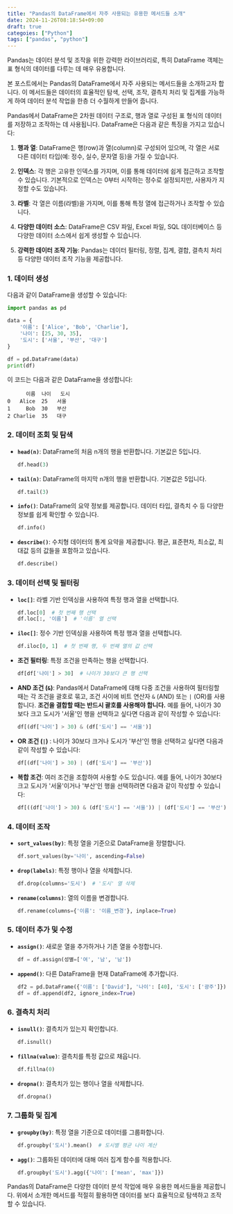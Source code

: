 ```yaml
---
title: "Pandas의 DataFrame에서 자주 사용되는 유용한 메서드들 소개"
date: 2024-11-26T08:18:54+09:00
draft: true
categoies: ["Python"]
tags: ["pandas", "python"]
---
```


Pandas는 데이터 분석 및 조작을 위한 강력한 라이브러리로, 특히 DataFrame 객체는 표 형식의 데이터를 다루는 데 매우 유용합니다. 
<!--more-->
본 포스트에서는 Pandas의 DataFrame에서 자주 사용되는 메서드들을 소개하고자 합니다. 이 메서드들은 데이터의 효율적인 탐색, 선택, 조작, 결측치 처리 및 집계를 가능하게 하여 데이터 분석 작업을 한층 더 수월하게 만들어 줍니다.

Pandas에서 DataFrame은 2차원 데이터 구조로, 행과 열로 구성된 표 형식의 데이터를 저장하고 조작하는 데 사용됩니다. DataFrame은 다음과 같은 특징을 가지고 있습니다:

1. **행과 열**: DataFrame은 행(row)과 열(column)로 구성되어 있으며, 각 열은 서로 다른 데이터 타입(예: 정수, 실수, 문자열 등)을 가질 수 있습니다.

2. **인덱스**: 각 행은 고유한 인덱스를 가지며, 이를 통해 데이터에 쉽게 접근하고 조작할 수 있습니다. 기본적으로 인덱스는 0부터 시작하는 정수로 설정되지만, 사용자가 지정할 수도 있습니다.

3. **라벨**: 각 열은 이름(라벨)을 가지며, 이를 통해 특정 열에 접근하거나 조작할 수 있습니다.

4. **다양한 데이터 소스**: DataFrame은 CSV 파일, Excel 파일, SQL 데이터베이스 등 다양한 데이터 소스에서 쉽게 생성할 수 있습니다.

5. **강력한 데이터 조작 기능**: Pandas는 데이터 필터링, 정렬, 집계, 결합, 결측치 처리 등 다양한 데이터 조작 기능을 제공합니다.


### 1. 데이터 생성
다음과 같이 DataFrame을 생성할 수 있습니다:

```python
import pandas as pd

data = {
    '이름': ['Alice', 'Bob', 'Charlie'],
    '나이': [25, 30, 35],
    '도시': ['서울', '부산', '대구']
}

df = pd.DataFrame(data)
print(df)
```

이 코드는 다음과 같은 DataFrame을 생성합니다:

```
      이름  나이   도시
0   Alice  25   서울
1     Bob  30   부산
2 Charlie  35   대구
```

### 2. 데이터 조회 및 탐색

- **`head(n)`**: DataFrame의 처음 n개의 행을 반환합니다. 기본값은 5입니다.
  ```python
  df.head(3)
  ```

- **`tail(n)`**: DataFrame의 마지막 n개의 행을 반환합니다. 기본값은 5입니다.
  ```python
  df.tail(3)
  ```

- **`info()`**: DataFrame의 요약 정보를 제공합니다. 데이터 타입, 결측치 수 등 다양한 정보를 쉽게 확인할 수 있습니다.
  ```python
  df.info()
  ```

- **`describe()`**: 수치형 데이터의 통계 요약을 제공합니다. 평균, 표준편차, 최소값, 최대값 등의 값들을 포함하고 있습니다.
  ```python
  df.describe()
  ```

### 3. 데이터 선택 및 필터링

- **`loc[]`**: 라벨 기반 인덱싱을 사용하여 특정 행과 열을 선택합니다.
  ```python
  df.loc[0]  # 첫 번째 행 선택
  df.loc[:, '이름']  # '이름' 열 선택
  ```

- **`iloc[]`**: 정수 기반 인덱싱을 사용하여 특정 행과 열을 선택합니다.
  ```python
  df.iloc[0, 1]  # 첫 번째 행, 두 번째 열의 값 선택
  ```

- **조건 필터링**: 특정 조건을 만족하는 행을 선택합니다.
  ```python
  df[df['나이'] > 30]  # 나이가 30보다 큰 행 선택
  ```

- **AND 조건 (`&`)**: Pandas에서 DataFrame에 대해 다중 조건을 사용하여 필터링할 때는 각 조건을 괄호로 묶고, 조건 사이에 비트 연산자 `&` (AND) 또는 `|` (OR)를 사용합니다. **조건을 결합할 때는 반드시 괄호를 사용해야 합니다.**
예를 들어, 나이가 30보다 크고 도시가 '서울'인 행을 선택하고 싶다면 다음과 같이 작성할 수 있습니다:

  ```python
  df[(df['나이'] > 30) & (df['도시'] == '서울')]
  ```

- **OR 조건 (`|`)** :  나이가 30보다 크거나 도시가 '부산'인 행을 선택하고 싶다면 다음과 같이 작성할 수 있습니다:

  ```python
  df[(df['나이'] > 30) | (df['도시'] == '부산')]
  ```

- **복합 조건**: 여러 조건을 조합하여 사용할 수도 있습니다. 예를 들어, 나이가 30보다 크고 도시가 '서울'이거나 '부산'인 행을 선택하려면 다음과 같이 작성할 수 있습니다:

  ```python
  df[((df['나이'] > 30) & (df['도시'] == '서울')) | (df['도시'] == '부산')]
  ```

### 4. 데이터 조작

- **`sort_values(by)`**: 특정 열을 기준으로 DataFrame을 정렬합니다.
  ```python
  df.sort_values(by='나이', ascending=False)
  ```

- **`drop(labels)`**: 특정 행이나 열을 삭제합니다.
  ```python
  df.drop(columns='도시')  # '도시' 열 삭제
  ```

- **`rename(columns)`**: 열의 이름을 변경합니다.
  ```python
  df.rename(columns={'이름': '이름_변경'}, inplace=True)
  ```

### 5. 데이터 추가 및 수정

- **`assign()`**: 새로운 열을 추가하거나 기존 열을 수정합니다.
  ```python
  df = df.assign(성별=['여', '남', '남'])
  ```

- **`append()`**: 다른 DataFrame을 현재 DataFrame에 추가합니다.
  ```python
  df2 = pd.DataFrame({'이름': ['David'], '나이': [40], '도시': ['광주']})
  df = df.append(df2, ignore_index=True)
  ```

### 6. 결측치 처리

- **`isnull()`**: 결측치가 있는지 확인합니다.
  ```python
  df.isnull()
  ```

- **`fillna(value)`**: 결측치를 특정 값으로 채웁니다.
  ```python
  df.fillna(0)
  ```

- **`dropna()`**: 결측치가 있는 행이나 열을 삭제합니다.
  ```python
  df.dropna()
  ```

### 7. 그룹화 및 집계

- **`groupby(by)`**: 특정 열을 기준으로 데이터를 그룹화합니다.
  ```python
  df.groupby('도시').mean()  # 도시별 평균 나이 계산
  ```

- **`agg()`**: 그룹화된 데이터에 대해 여러 집계 함수를 적용합니다.
  ```python
  df.groupby('도시').agg({'나이': ['mean', 'max']})
  ```

Pandas의 DataFrame은 다양한 데이터 분석 작업에 매우 유용한 메서드들을 제공합니다. 위에서 소개한 메서드를 적절히 활용하면 데이터를 보다 효율적으로 탐색하고 조작할 수 있습니다.